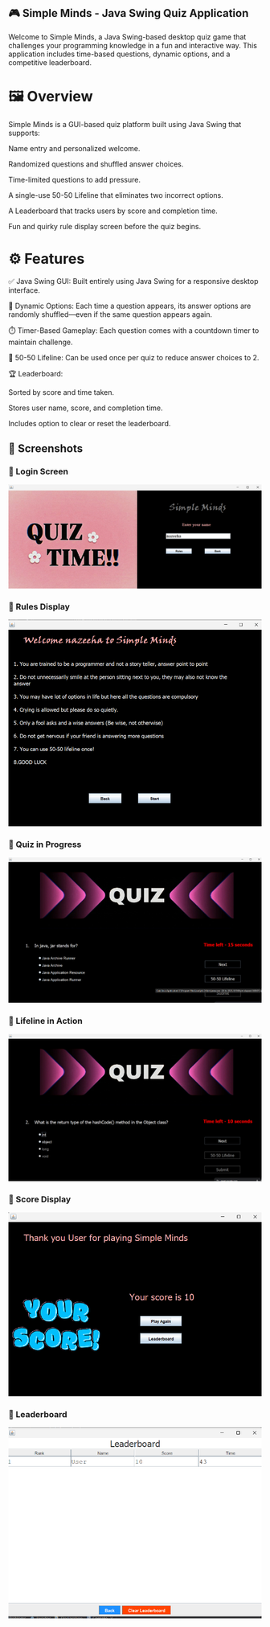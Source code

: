## 🎮 **Simple Minds** - Java Swing Quiz Application

Welcome to Simple Minds, a Java Swing-based desktop quiz game that challenges your programming knowledge in a fun and interactive way. This application includes time-based questions, dynamic options, and a competitive leaderboard.

# **🖼️ Overview**

Simple Minds is a GUI-based quiz platform built using Java Swing that supports:

Name entry and personalized welcome.

Randomized questions and shuffled answer choices.

Time-limited questions to add pressure.

A single-use 50-50 Lifeline that eliminates two incorrect options.

A Leaderboard that tracks users by score and completion time.

Fun and quirky rule display screen before the quiz begins.

# **⚙️ Features**
✅ Java Swing GUI: Built entirely using Java Swing for a responsive desktop interface.

🔁 Dynamic Options: Each time a question appears, its answer options are randomly shuffled—even if the same question appears again.

⏱️ Timer-Based Gameplay: Each question comes with a countdown timer to maintain challenge.

🧠 50-50 Lifeline: Can be used once per quiz to reduce answer choices to 2.

🏆 Leaderboard:

Sorted by score and time taken.

Stores user name, score, and completion time.

Includes option to clear or reset the leaderboard.
## 📸 Screenshots

### 🔹 Login Screen
![Login](screenshots/welcome.png) 

### 🔹 Rules Display
![Rules](screenshots/rules.png)

### 🔹 Quiz in Progress
![Quiz](screenshots/quiz.png) 

### 🔹 Lifeline in Action
![Lifeline](screenshots/quiz2.png) 

### 🔹 Score Display
![Score](screenshots/score.png)

### 🔹 Leaderboard
![Leaderboard](screenshots/leaderboard.png)
